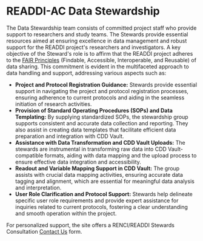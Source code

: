 # READDI-AC Data Stewardship
The Data Stewardship team consists of committed project staff who provide support to researchers and study teams. The Stewards provide essential resources aimed at ensuring excellence in data management and robust support for the READDI project's researchers and investigators. A key objective of the Steward's role is to affirm that the READDI project adheres to the [FAIR Principles](https://www.go-fair.org/fair-principles/) (Findable, Accessible, Interoperable, and Reusable) of data sharing. This commitment is evident in the multifaceted approach to data handling and support, addressing various aspects such as:

+ **Project and Protocol Registration Guidance:** Stewards provide essential support in navigating the project and protocol registration processes, ensuring adherence to current protocols and aiding in the seamless initiation of research activities.
+ **Provision of Standard Operating Procedures (SOPs) and Data Templating:** By supplying standardized SOPs, the stewardship group supports consistent and accurate data collection and reporting. They also assist in creating data templates that facilitate efficient data preparation and integration with CDD Vault.
+ **Assistance with Data Transformation and CDD Vault Uploads:** The stewards are instrumental in transforming raw data into CDD Vault-compatible formats, aiding with data mapping and the upload process to ensure effective data integration and accessibility.
+ **Readout and Variable Mapping Support in CDD Vault:** The group assists with crucial data mapping activities, ensuring accurate data tagging and alignment, which are essential for meaningful data analysis and interpretation.
+ **User Role Clarification and Protocol Support:** Stewards help delineate specific user role requirements and provide expert assistance for inquiries related to current protocols, fostering a clear understanding and smooth operation within the project.

For personalized support, the site offers a RENCI/READDI Stewards Consultation [Contact Us](contact_us.md) form.